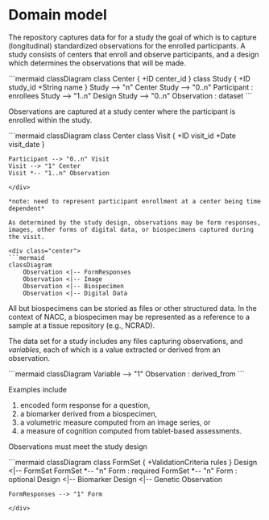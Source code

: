 # Domain model 

The repository captures data for for a study the goal of which is to capture (longitudinal) standardized observations for the enrolled participants.
A study consists of centers that enroll and observe participants, and a design which determines the observations that will be made.

<div class="center">
```mermaid
classDiagram
    class Center {
        +ID center_id
    }
    class Study {
        +ID study_id
        +String name
    }
    Study --> "n" Center
    Study --> "0..n" Participant : enrollees
    Study --> "1..n" Design
    Study --> "0..n" Observation : dataset
```
</div>

Observations are captured at a study center where the participant is enrolled within the study.

<div class="center">
```mermaid
classDiagram
    class Center
    class Visit {
        +ID visit_id
        +Date visit_date
    }

    Participant --> "0..n" Visit
    Visit --> "1" Center
    Visit *-- "1..n" Observation
```
</div>

*note: need to represent participant enrollment at a center being time dependent*

As determined by the study design, observations may be form responses, images, other forms of digital data, or biospecimens captured during the visit.

<div class="center">
```mermaid
classDiagram
    Observation <|-- FormResponses
    Observation <|-- Image
    Observation <|-- Biospecimen
    Observation <|-- Digital Data
```
</div>

All but biospecimens can be storied as files or other structured data.
In the context of NACC, a biospecimen may be represented as a reference to a sample at a tissue repository (e.g., NCRAD).

The data set for a study includes any files capturing observations, and *variables*, each of which is a value extracted or derived from an observation.

<div class="center">
```mermaid
classDiagram
    Variable --> "1" Observation : derived_from
```
</div>

Examples include

1.  encoded form response for a question, 
2.  a biomarker derived from a biospecimen,
3.  a volumetric measure computed from an image series, or
4.  a measure of cognition computed from tablet-based assessments.

Observations must meet the study design

<div class="center">
```mermaid
classDiagram
    class FormSet {
        +ValidationCriteria rules
    }
    Design <|-- FormSet
    FormSet *-- "n" Form : required 
    FormSet *-- "n" Form : optional
    Design <|-- Biomarker
    Design <|-- Genetic Observation

    FormResponses --> "1" Form
```
</div>